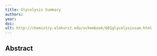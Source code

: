 ```yaml
---
title: Glycolysis Summary
authors: 
year: 
doi: 
ult: http://chemistry.elmhurst.edu/vchembook/601glycolysissum.html
---
```

## Abstract

